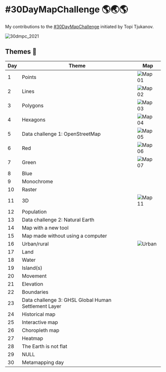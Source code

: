 # #30DayMapChallenge 🌎🌏🌎

My contributions to the [#30DayMapChallenge](https://twitter.com/tjukanov/status/1443868144905428992) initiated by Topi Tjukanov.

![30dmpc_2021](https://user-images.githubusercontent.com/21320677/140099900-6ce33bf2-b222-483f-a0fb-6af1c72ed080.png)



## Themes 📆

| **Day** | **Theme** | **Map** |
| --- | --- | --- |
| 1 | Points | ![Map 01](https://user-images.githubusercontent.com/21320677/139735196-746a401b-6575-4cf0-b3f5-156390d2a654.jpg) |
| 2 | Lines | ![Map 02](https://user-images.githubusercontent.com/21320677/139955738-c1ced475-0bee-4b3f-903b-9e10aef08a0c.jpg) |
| 3 | Polygons | ![Map 03](https://user-images.githubusercontent.com/21320677/140261186-a0316cff-ab26-4e10-aa32-83ce5d389e37.jpg) |
| 4 | Hexagons | ![Map 04](https://user-images.githubusercontent.com/21320677/140595684-de2cc250-51ac-4f3f-811c-00a4f49b4abf.jpg) |
| 5 | Data challenge 1: OpenStreetMap |![Map 05](https://user-images.githubusercontent.com/21320677/140566291-71012cd7-0416-422b-b681-155fba88bcae.jpg) |
| 6 | Red |![Map 06](https://user-images.githubusercontent.com/21320677/141384166-c95c229e-3924-44c0-a35f-75b2c9af6e2f.jpg) |
| 7 | Green |![Map 07](https://user-images.githubusercontent.com/21320677/141387037-ad9de94f-b3de-4860-b56c-d951796b9bbc.jpg) |
| 8 | Blue |
| 9 | Monochrome |
| 10 | Raster |
| 11 | 3D | ![Map 11](https://user-images.githubusercontent.com/21320677/142274916-450bd2e3-9544-4ba3-8b47-c97f12f159f4.png) |
| 12 | Population |
| 13 | Data challenge 2: Natural Earth |
| 14 | Map with a new tool	|
| 15 | Map made without using a computer	|
| 16 | Urban/rural	|![Urban](https://user-images.githubusercontent.com/21320677/142044087-825d8fbd-2d6a-48e4-9218-870e0e811505.png) |
| 17 | Land |
| 18 | Water |
| 19 | Island(s)	|
| 20 | Movement |
| 21 | Elevation |
| 22 | Boundaries |
| 23 | Data challenge 3: GHSL Global Human Settlement Layer	|
| 24 | Historical map	|
| 25 | Interactive map	|
| 26 | Choropleth map	|
| 27 | Heatmap |
| 28 | The Earth is not flat	|
| 29 | NULL |
| 30 | Metamapping day	|
